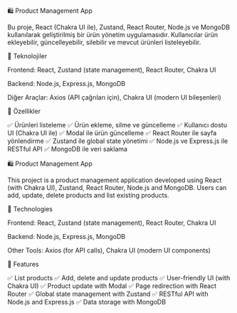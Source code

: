 🛍️ Product Management App

Bu proje, React (Chakra UI ile), Zustand, React Router, Node.js ve MongoDB kullanılarak geliştirilmiş bir ürün yönetim uygulamasıdır. Kullanıcılar ürün ekleyebilir, güncelleyebilir, silebilir ve mevcut ürünleri listeleyebilir.

🚀 Teknolojiler

Frontend: React, Zustand (state management), React Router, Chakra UI

Backend: Node.js, Express.js, MongoDB

Diğer Araçlar: Axios (API çağrıları için), Chakra UI (modern UI bileşenleri)

🎯 Özellikler

✅ Ürünleri listeleme
✅ Ürün ekleme, silme ve güncelleme
✅ Kullanıcı dostu UI (Chakra UI ile)
✅ Modal ile ürün güncelleme
✅ React Router ile sayfa yönlendirme
✅ Zustand ile global state yönetimi
✅ Node.js ve Express.js ile RESTful API
✅ MongoDB ile veri saklama





🛍️ Product Management App

This project is a product management application developed using React (with Chakra UI), Zustand, React Router, Node.js and MongoDB. Users can add, update, delete products and list existing products.

🚀 Technologies

Frontend: React, Zustand (state management), React Router, Chakra UI

Backend: Node.js, Express.js, MongoDB

Other Tools: Axios (for API calls), Chakra UI (modern UI components)

🎯 Features

✅ List products
✅ Add, delete and update products
✅ User-friendly UI (with Chakra UI)
✅ Product update with Modal
✅ Page redirection with React Router
✅ Global state management with Zustand
✅ RESTful API with Node.js and Express.js
✅ Data storage with MongoDB
